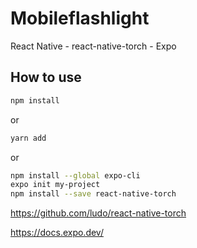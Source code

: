 # Mobileflashlight

React Native - react-native-torch - Expo

## How to use

```bash
npm install
```
or
```bash
yarn add
```
or
```bash
npm install --global expo-cli
expo init my-project
npm install --save react-native-torch
```
 https://github.com/ludo/react-native-torch
 
 https://docs.expo.dev/
